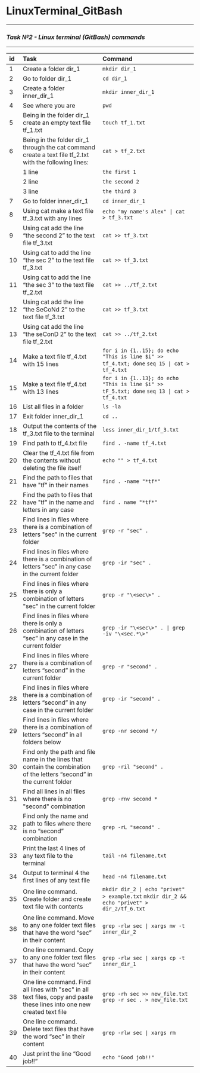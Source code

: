 # LinuxTerminal_GitBash
__________________________________________________________________________________
### **_Task №2 - Linux terminal (GitBash) commands_**
__________________________________________________________________________________
| id |  Task    | Command   |
| :---   | :--- | :--- |
| 1 | Create a folder dir_1   | `mkdir dir_1`   |
| 2 | Go to folder dir_1   | `cd dir_1`   |
| 3 | Create a folder inner_dir_1   | `mkdir inner_dir_1`   |
| 4 | See where you are   | `pwd`   |
| 5 | Being in the folder dir_1 create an empty text file tf_1.txt   | `touch tf_1.txt`   |
| 6 | Being in the folder dir_1 through the cat command create a text file tf_2.txt with the following lines:   | `cat > tf_2.txt`   |
|  |  1 line  | `the first 1` |
|  |  2 line  | `the second 2`  |
|  |  3 line  | `the third 3`  |
| 7 | Go to folder inner_dir_1    | `cd inner_dir_1`   |
| 8 | Using cat make a text file tf_3.txt with any lines   | `echo "my name's Alex" \| cat > tf_3.txt`   |
| 9 | Using cat add the line “the second 2” to the text file tf_3.txt   | `cat >> tf_3.txt`   |
| 10 | Using cat to add the line “the sec 2” to the text file tf_3.txt   | `cat >> tf_3.txt`    |
| 11 | Using cat to add the line “the sec 3” to the text file tf_2.txt   | `cat >> ../tf_2.txt`   |
| 12 | Using cat add the line “the SeCoNd 2” to the text file tf_3.txt   | `cat >> tf_3.txt`   |
| 13 | Using cat add the line “the seConD 2” to the text file tf_2.txt   | `cat >> ../tf_2.txt`   |
| 14 | Make a text file tf_4.txt with 15 lines   | `for i in {1..15}; do echo "This is line $i" >> tf_4.txt; done` `seq 15 \| cat > tf_4.txt`   |
| 15 | Make a text file tf_4.txt with 13 lines   | `for i in {1..13}; do echo "This is line $i" >> tF_5.txt; done` `seq 13 \| cat > tf_4.txt `   |
| 16 | List all files in a folder   | `ls -la`   |
| 17 | Exit folder inner_dir_1   | `cd ..`   |
| 18 | Output the contents of the tf_3.txt file to the terminal   | `less inner_dir_1/tf_3.txt`   |
| 19 | Find path to tf_4.txt file   | `find . -name tf_4.txt`   |
| 20 | Clear the tf_4.txt file from the contents without deleting the file itself   | `echo "" > tf_4.txt`   |
| 21 | Find the path to files that have "tf" in their names   | `find . -name "*tf*"`   |
| 22 | Find the path to files that have "tf" in the name and letters in any case   | `find . name "*tf*"`   |
| 23 | Find lines in files where there is a combination of letters "sec" in the current folder   | `grep -r "sec" .`   |
| 24 | Find lines in files where there is a combination of letters "sec" in any case in the current folder   | `grep -ir "sec" .`   |
| 25 | Find lines in files where there is only a combination of letters "sec" in the current folder   | `grep -r "\<sec\>" .`   |
| 26 | Find lines in files where there is only a combination of letters “sec” in any case in the current folder   | `grep -ir "\<sec\>" . \| grep -iv "\<sec.*\>"`   |
| 27 | Find lines in files where there is a combination of letters “second” in the current folder   | `grep -r "second" .`   |
| 28 | Find lines in files where there is a combination of letters “second” in any case in the current folder   | `grep -ir "second" .`   |
| 29 | Find lines in files where there is a combination of letters “second” in all folders below   | `grep -nr second */`   |
| 30 | Find only the path and file name in the lines that contain the combination of the letters “second” in the current folder   | `grep -ril "second" .`   |
| 31 | Find all lines in all files where there is no "second" combination   | `grep -rnv second *`   |
| 32 | Find only the name and path to files where there is no “second” combination   | `grep -rL "second" .`   |
| 33 | Print the last 4 lines of any text file to the terminal   |  `tail -n4 filename.txt`    |
| 34 | Output to terminal 4 the first lines of any text file   |   `head -n4 filename.txt`    |
| 35 | One line command. Create folder and create text file with contents   | `mkdir dir_2 \| echo "privet" > example.txt` `mkdir dir_2 && echo "privet" > dir_2/tf_6.txt`   |
| 36 | One line command. Move to any one folder text files that have the word “sec” in their content   | `grep -rlw sec \| xargs mv -t inner_dir_2`   |
| 37 | One line command. Copy to any one folder text files that have the word “sec” in their content   | `grep -rlw sec \| xargs cp -t inner_dir_1`   |
| 38 | One line command. Find all lines with "sec" in all text files, copy and paste these lines into one new created text file   | `grep -rh sec >> new_file.txt` `grep -r sec . > new_file.txt`   |
| 39 | One line command. Delete text files that have the word “sec” in their content   | `grep -rlw sec \| xargs rm`   |
| 40 | Just print the line “Good job!!”   |   `echo "Good job!!"`     |
